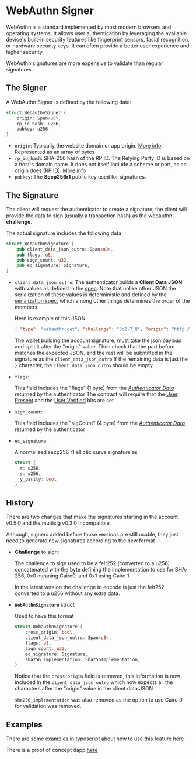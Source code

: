 # WebAuthn Signer

WebAuthn is a standard implemented by most modern browsers and operating systems. It allows user authentication by leveraging the available device's built-in security features like fingerprint sensors, facial recognition, or hardware security keys. It can often provide a better user experience and higher security.

WebAuthn signatures are more expensive to validate than regular signatures.

## The Signer

A WebAuthn Signer is defined by the following data:

```rust
struct WebauthnSigner {
    origin: Span<u8>,
    rp_id_hash: u256,
    pubkey: u256
}
```

- `origin`: Typically the website domain or app origin. [More info](https://www.w3.org/TR/webauthn/). Represented as an array of bytes
- `rp_id_hash`: SHA-256 hash of the RP ID. The Relying Party ID is based on a host's domain name. It does not itself include a scheme or port, as an origin does (RP ID). [More info](https://www.w3.org/TR/webauthn/#relying-party-identifier)
- `pubkey`: The **Secp256r1** public key used for signatures.

## The Signature

The client will request the authenticator to create a signature, the client will provide the data to sign (usually a transaction hash) as the webauthn **challenge**.

The actual signature includes the following data

```rust
struct WebauthnSignature {
    pub client_data_json_outro: Span<u8>,
    pub flags: u8,
    pub sign_count: u32,
    pub ec_signature: Signature,
}
```

- `client_data_json_outro`:
  The authenticator builds a **Client Data JSON** with values as defined in the [spec](https://www.w3.org/TR/webauthn/#dictdef-collectedclientdata). Note that unlike other JSON the serialization of these values is deterministic and defined by the [serialization spec](https://www.w3.org/TR/webauthn/#clientdatajson-verification), which among other things determines the order of the members

  Here is example of this JSON:

  ```json
  { "type": "webauthn.get", "challenge": "3q2-7_8", "origin": "http://argent.xyz", "crossOrigin": false }
  ```

  The wallet building the account signature, must take the json payload and split it after the "origin" value.
  Then check that the part before matches the expected JSON, and the rest will be submitted in the signature as the `client_data_json_outro`
  If the remaining data is just the `}` character, the `client_data_json_outro` should be empty

- `flags`:

  This field includes the "flags" (1 byte) from the _[Authenticator Data](https://www.w3.org/TR/webauthn/#sctn-authenticator-data)_ returned by the authenticator
  The contract will require that the [User Present](https://www.w3.org/TR/webauthn/#concept-user-present) and the [User Verified](https://www.w3.org/TR/webauthn/#concept-user-verified) bits are set

- `sign_count`:

  This field includes the "sigCount" (4 byte) from the _[Authenticator Data](https://www.w3.org/TR/webauthn/#sctn-authenticator-data)_ returned by the authenticator

- `ec_signature`:

  A normalized secp256 r1 elliptic curve signature as

  ```rust
  struct {
    r: u256,
    s: u256,
    y_parity: bool
  }
  ```

## History

There are two changes that make the signatures starting in the account v0.5.0 and the multisig v0.3.0 incompatible.

Although, signers added before those versions are still usable, they just need to generate new signatures according to the new format

- **Challenge** to sign:

  The challenge to sign used to be a felt252 (converted to a u256) concatenated with the byte defining the implementation to use for SHA-256, 0x0 meaning Cairo0, and 0x1 using Cairo 1

  In the latest version the challenge to encode is just the felt252 converted to a u256 without any extra data.

- **`WebAuthnSignature`** struct

  Used to have this format

  ```rust
  struct WebauthnSignature {
      cross_origin: bool,
      client_data_json_outro: Span<u8>,
      flags: u8,
      sign_count: u32,
      ec_signature: Signature,
      sha256_implementation: Sha256Implementation,
  }
  ```

  Notice that the `cross_origin` field is removed, this information is now included in the `client_data_json_outro` which now expects all the characters after the "origin" value in the client data JSON

  `sha256_implementation` was also removed as the option to use Cairo 0 for validation was removed.

## Examples

There are some examples in typescript about how to use this feature [here](../lib/signers/webauthn.ts/)

There is a proof of concept dapp [here](../examples/webauthn/)
